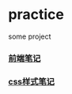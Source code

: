 # practice
some project </br>
<h3><a href="https://github.com/kkislam/practice/blob/main/%E5%89%8D%E7%AB%AF%E7%AC%94%E8%AE%B0.md">前端笔记<a></h3>
<h3><a href="https://github.com/kkislam/practice/blob/practice/css%E5%B1%82%E5%8F%A0%E6%A0%B7%E5%BC%8F%E8%A1%A8%E7%AC%94%E8%AE%B0.md"> css样式笔记 <a></h3>
